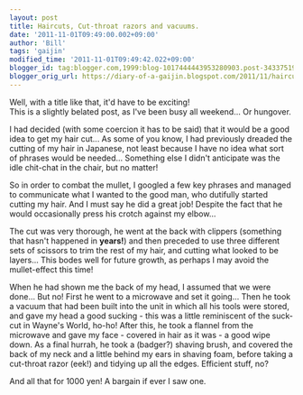 ```yaml
---
layout: post
title: Haircuts, Cut-throat razors and vacuums.
date: '2011-11-01T09:49:00.002+09:00'
author: 'Bill'
tags: 'gaijin'
modified_time: '2011-11-01T09:49:42.022+09:00'
blogger_id: tag:blogger.com,1999:blog-1017444443953280903.post-3433751992283017499
blogger_orig_url: https://diary-of-a-gaijin.blogspot.com/2011/11/haircuts-cut-throat-razors-and-vacuums.html
---
```


Well, with a title like that, it'd have to be exciting!  
This is a slightly belated post, as I've been busy all weekend... Or hungover.  

I had decided (with some coercion it has to be said) that it would be a good idea to get my hair cut... As some of you know, I had previously dreaded the cutting of my hair in Japanese, not least because I have no idea what sort of phrases would be needed... Something else I didn't anticipate was the idle chit-chat in the chair, but no matter!  

So in order to combat the mullet, I googled a few key phrases and managed to communicate what I wanted to the good man, who dutifully started cutting my hair. And I must say he did a great job! Despite the fact that he would occasionally press his crotch against my elbow...  

The cut was very thorough, he went at the back with clippers (something that hasn't happened in **years!**) and then preceded to use three different sets of scissors to trim the rest of my hair, and cutting what looked to be layers... This bodes well for future growth, as perhaps I may avoid the mullet-effect this time!  

When he had shown me the back of my head, I assumed that we were done... But no! First he went to a microwave and set it going... Then he took a vacuum that had been built into the unit in which all his tools were stored, and gave my head a good sucking - this was a little reminiscent of the suck-cut in Wayne's World, ho-ho! After this, he took a flannel from the microwave and gave my face - covered in hair as it was - a good wipe down. As a final hurrah, he took a (badger?) shaving brush, and covered the back of my neck and a little behind my ears in shaving foam, before taking a cut-throat razor (eek!) and tidying up all the edges. Efficient stuff, no?  

And all that for 1000 yen!   A bargain if ever I saw one.
